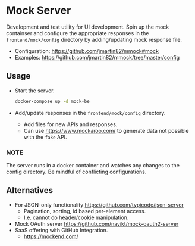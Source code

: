 # Mock Server

Development and test utility for UI development. Spin up the mock containser and
configure the appropriate responses in the `frontend/mock/config` directory by adding/updating
mock response file.

- Configuration: <https://github.com/jmartin82/mmock#mock>
- Examples: <https://github.com/jmartin82/mmock/tree/master/config>

## Usage

- Start the server.

    ```bash
    docker-compose up -d mock-be
    ```

- Add/update responses in the `frontend/mock/config` directory.
  - Add files for new APIs and responses.
  - Can use <https://www.mockaroo.com/> to generate data not possible with the `fake` API.

### NOTE

The server runs in a docker container and watches any changes to the
config directory. Be mindful of conflicting configurations.

## Alternatives

- For JSON-only functionality <https://github.com/typicode/json-server>
  - Pagination, sorting, id based per-element access.
  - I.e. cannot do header/cookie manipulation.
- Mock OAuth server <https://github.com/navikt/mock-oauth2-server>
- SaaS offering with GitHub Integration.
  - <https://mockend.com/>
